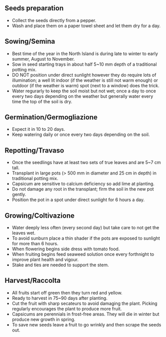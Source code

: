 ## Seeds preparation
- Collect the seeds directly from a pepper.
- Wash and place them on a paper towel sheet and let them dry for a day.

## Sowing/Semina
- Best time of the year in the North Island is during late to winter to early summer, August to November.
- Sow in seed starting trays in about half 5~10 mm depth of a traditional potting mix.
- DO NOT position under direct sunlight however they do require lots of illumination; a well lit indoor (if the weather is still not warm enough) or outdoor (if the weather is warm) spot (next to a window) does the trick.
- Water regurarly to keep the soil moist but not wet; once a day to once every two days depending on the weather but generally water every time the top of the soil is dry. 

## Germination/Germogliazione
- Expect it in 10 to 20 days.
- Keep watering daily or once every two days depending on the soil. 

## Repotting/Travaso
- Once the seedlings have at least two sets of true leaves and are 5~7 cm tall.
- Transplant in large pots (> 500 mm in diameter and 25 cm in depth) in traditional potting mix.
- Capsicum are sensitive to calcium deficiency so add lime at planting.
- Do not damage any root in the transplant; firm the soil in the new pot gently.
- Position the pot in a spot under direct sunlight for 6 hours a day.

## Growing/Coltivazione
- Water deeply less often (every second day) but take care to not get the leaves wet. 
- To avoid sunburn place a thin shader if the pots are exposed to sunlight for more than 6 hours.
- When flowering begins side dress with tomato food.
- When fruiting begins feed seaweed solution once every forthnight to improve plant health and vigour.
- Stake and ties are needed to support the stem.

## Harvest/Raccolta
- All fruits start off green then they turn red and yellow.
- Ready to harvest in 75~90 days after planting.
- Cut the fruit with sharp secateurs to avoid damaging the plant. Picking regularly encourages the plant to produce more fruit.
- Capsicums are perennials in frost-free areas. They will die in winter but produce new growth in spring.
- To save new seeds leave a fruit to go wrinkly and then scrape the seeds out.
